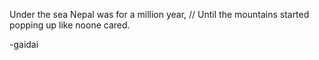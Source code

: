 Under the sea Nepal was for a million year, //
Until the mountains started popping up like noone cared.

-gaidai